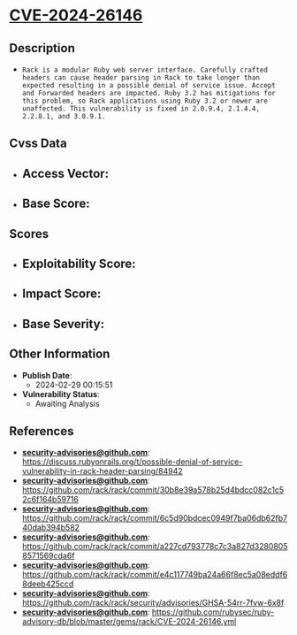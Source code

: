 
# [CVE-2024-26146](https://cve.mitre.org/cgi-bin/cvename.cgi?name=CVE-2024-26146)

## Description

- `Rack is a modular Ruby web server interface. Carefully crafted headers can cause header parsing in Rack to take longer than expected resulting in a possible denial of service issue. Accept and Forwarded headers are impacted. Ruby 3.2 has mitigations for this problem, so Rack applications using Ruby 3.2 or newer are unaffected. This vulnerability is fixed in 2.0.9.4, 2.1.4.4, 2.2.8.1, and 3.0.9.1.`

## Cvss Data

- **Access Vector**:
  - 
- **Base Score**:
  - 

## Scores

- **Exploitability Score**:
  - 
- **Impact Score**:
  - 
- **Base Severity**:
  - 

## Other Information

- **Publish Date**:
  - 2024-02-29 00:15:51
- **Vulnerability Status**:
  - Awaiting Analysis

## References

- **security-advisories@github.com**: https://discuss.rubyonrails.org/t/possible-denial-of-service-vulnerability-in-rack-header-parsing/84942
- **security-advisories@github.com**: https://github.com/rack/rack/commit/30b8e39a578b25d4bdcc082c1c52c6f164b59716
- **security-advisories@github.com**: https://github.com/rack/rack/commit/6c5d90bdcec0949f7ba06db62fb740dab394b582
- **security-advisories@github.com**: https://github.com/rack/rack/commit/a227cd793778c7c3a827d32808058571569cda6f
- **security-advisories@github.com**: https://github.com/rack/rack/commit/e4c117749ba24a66f8ec5a08eddf68deeb425ccd
- **security-advisories@github.com**: https://github.com/rack/rack/security/advisories/GHSA-54rr-7fvw-6x8f
- **security-advisories@github.com**: https://github.com/rubysec/ruby-advisory-db/blob/master/gems/rack/CVE-2024-26146.yml
